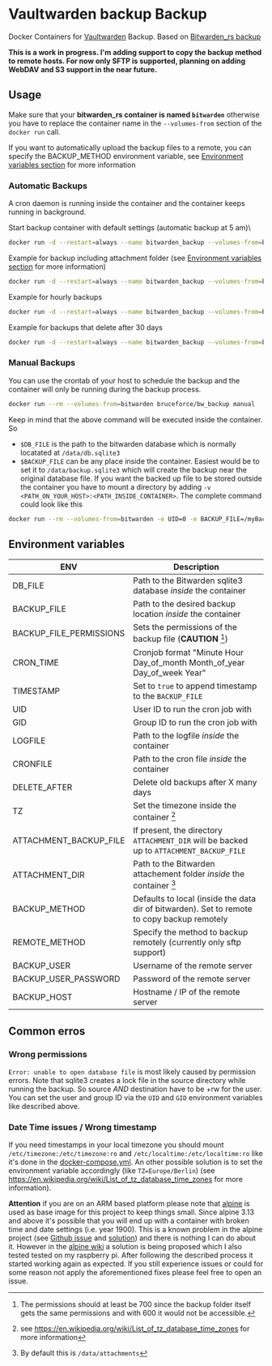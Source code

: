 # Vaultwarden backup Backup

Docker Containers for [Vaultwarden](https://github.com/dani-garcia/vaultwarden) Backup.
Based on [Bitwarden_rs backup](https://gitlab.com/1O/bitwarden_rs-backup)

**This is a work in progress. I'm adding support to copy the backup method to remote hosts. For now only SFTP is supported, planning on adding WebDAV and S3 support in the near future.**

## Usage

Make sure that your **bitwarden_rs container is named `bitwarden`** otherwise 
you have to replace the container name in the `--volumes-from` section of the `docker run` call.

If you want to automatically upload the backup files to a remote, you can specify the BACKUP_METHOD environment variable, see [Environment variables section](#environment-variables) for more information

### Automatic Backups

A cron daemon is running inside the container and the container keeps running in background.

Start backup container with default settings (automatic backup at 5 am)\

```sh
docker run -d --restart=always --name bitwarden_backup --volumes-from=bitwarden bruceforce/bw_backup
```

Example for backup including attachment folder (see [Environment variables section](#environment-variables) for more information)

```sh
docker run -d --restart=always --name bitwarden_backup --volumes-from=bitwarden -e ATTACHMENT_BACKUP_FILE=/data/attachments_backup/attachments bruceforce/bw_backup
```

Example for hourly backups

```sh
docker run -d --restart=always --name bitwarden_backup --volumes-from=bitwarden -e CRON_TIME="0 * * * *" bruceforce/bw_backup
```

Example for backups that delete after 30 days

```sh
docker run -d --restart=always --name bitwarden_backup --volumes-from=bitwarden -e DELETE_AFTER=30 bruceforce/bw_backup
```

### Manual Backups

You can use the crontab of your host to schedule the backup and the container will only be running during the backup process.

```sh
docker run --rm --volumes-from=bitwarden bruceforce/bw_backup manual
```

Keep in mind that the above command will be executed inside the container. So

- `$DB_FILE` is the path to the bitwarden database which is normally locatated at `/data/db.sqlite3`
- `$BACKUP_FILE` can be any place inside the container. Easiest would be to set it to `/data/backup.sqlite3` which will create the backup near the original database file.
If you want the backed up file to be stored outside the container you have to mount
a directory by adding `-v <PATH_ON_YOUR_HOST>:<PATH_INSIDE_CONTAINER>`. The complete command could look like this

```sh
docker run --rm --volumes-from=bitwarden -e UID=0 -e BACKUP_FILE=/myBackup/backup.sqlite3 -e TIMESTAMP=true -v /tmp/myBackup:/myBackup bruceforce/bw_backup manual
```

## Environment variables

| ENV                     | Description                                                                                 |
| ----------------------- | ----------------------------------------------------------------------------------------    |
| DB_FILE                 | Path to the Bitwarden sqlite3 database *inside* the container                               |
| BACKUP_FILE             | Path to the desired backup location *inside* the container                                  |
| BACKUP_FILE_PERMISSIONS | Sets the permissions of the backup file (**CAUTION** [^1])                                  |
| CRON_TIME               | Cronjob format "Minute Hour Day_of_month Month_of_year Day_of_week Year"                    |
| TIMESTAMP               | Set to `true` to append timestamp to the `BACKUP_FILE`                                      |
| UID                     | User ID to run the cron job with                                                            |
| GID                     | Group ID to run the cron job with                                                           |
| LOGFILE                 | Path to the logfile *inside* the container                                                  |
| CRONFILE                | Path to the cron file *inside* the container                                                |
| DELETE_AFTER            | Delete old backups after X many days                                                        |
| TZ                      | Set the timezone inside the container [^2]                                                  |
| ATTACHMENT_BACKUP_FILE  | If present, the directory `ATTACHMENT_DIR` will be backed up to `ATTACHMENT_BACKUP_FILE`    |
| ATTACHMENT_DIR          | Path to the Bitwarden attachement folder *inside* the container [^3]                        |
| BACKUP_METHOD           | Defaults to local (inside the data dir of bitwarden). Set to remote to copy backup remotely |
| REMOTE_METHOD           | Specify the method to backup remotely (currently only sftp support)                         |
| BACKUP_USER             | Username of the remote server                                                               |
| BACKUP_USER_PASSWORD    | Password of the remote server                                                               |
| BACKUP_HOST             | Hostname / IP of the remote server                                                          |

[^1]: The permissions should at least be 700 since the backup folder itself gets the same permissions and with 600 it would not be accessible.
[^2]: see <https://en.wikipedia.org/wiki/List_of_tz_database_time_zones> for more information
[^3]: By default this is `/data/attachments`

## Common erros

### Wrong permissions

`Error: unable to open database file` is most likely caused by permission errors.
Note that sqlite3 creates a lock file in the source directory while running the backup.
So source *AND* destination have to be +rw for the user. You can set the user and group ID
via the `UID` and `GID` environment variables like described above.

### Date Time issues / Wrong timestamp

If you need timestamps in your local timezone you should mount `/etc/timezone:/etc/timezone:ro` and `/etc/localtime:/etc/localtime:ro`
like it's done in the [docker-compose.yml](docker-compose.yml). An other possible solution is to set the environment variable accordingly (like  `TZ=Europe/Berlin`)
(see <https://en.wikipedia.org/wiki/List_of_tz_database_time_zones> for more information).

**Attention** if you are on an ARM based platform please note that [alpine](https://alpinelinux.org/) is used as base image for this project to keep things small. Since alpine 3.13 and above it's possible that you will end up with a container with broken time and date settings (i.e. year 1900). This is a known problem in the alpine project (see [Github issue](https://github.com/alpinelinux/docker-alpine/issues/141) and [solution](https://wiki.alpinelinux.org/wiki/Release_Notes_for_Alpine_3.13.0#time64_requirements)) and there is nothing I can do about it. However in the [alpine wiki](https://wiki.alpinelinux.org/wiki/Release_Notes_for_Alpine_3.13.0#time64_requirements) a solution is being proposed which I also tested tested on my raspberry pi. After following the described process it started working again as expected. If you still experience issues or could for some reason not apply the aforementioned fixes please feel free to open an issue.
